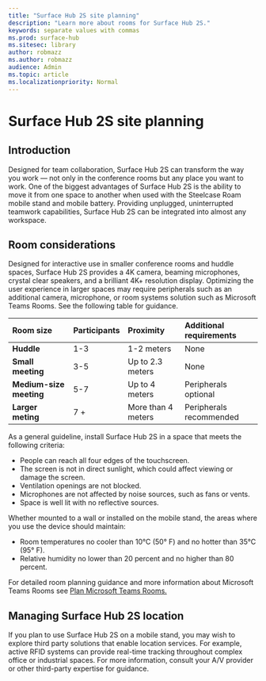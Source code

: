 ```yaml
---
title: "Surface Hub 2S site planning"
description: "Learn more about rooms for Surface Hub 2S."
keywords: separate values with commas
ms.prod: surface-hub
ms.sitesec: library
author: robmazz
ms.author: robmazz
audience: Admin
ms.topic: article
ms.localizationpriority: Normal
---
```


# Surface Hub 2S site planning

## Introduction

Designed for team collaboration, Surface Hub 2S can transform the way you work  —  not only in the conference rooms but any place you want to work. One of the biggest advantages of Surface Hub 2S is the ability to move it from one space to another when used with the Steelcase Roam mobile stand and mobile battery. Providing unplugged, uninterrupted teamwork capabilities, Surface Hub 2S can be integrated into almost any workspace.

## Room considerations

Designed for interactive use in smaller conference rooms and huddle spaces, Surface Hub 2S provides a 4K camera, beaming microphones, crystal clear speakers, and a brilliant 4K+ resolution display.  Optimizing the user experience in larger spaces may require peripherals such as an additional camera, microphone, or room systems solution such as Microsoft Teams Rooms. See the following table for guidance.
 
|**Room size**|**Participants**|**Proximity**|**Additional requirements**|
|:-----|:-----|:--------|:------|
|**Huddle**| 1-3 | 1-2 meters | None |
|**Small meeting**| 3-5 | Up to 2.3 meters | None |
|**Medium-size meeting**| 5-7 | Up to 4 meters | Peripherals optional|
|**Larger meting**| 7 + | More than 4 meters | Peripherals recommended |

As a general guideline, install Surface Hub 2S in a space that meets the following criteria:

- People can reach all four edges of the touchscreen.
- The screen is not in direct sunlight, which could affect viewing or damage the screen.
- Ventilation openings are not blocked.
- Microphones are not affected by noise sources, such as fans or vents.
- Space is well lit with no reflective sources.

Whether mounted to a wall or installed on the mobile stand, the areas where you use the device should maintain:

- Room temperatures no cooler than 10°C (50° F) and no hotter than 35°C  (95° F).
- Relative humidity no lower than 20 percent and no higher than 80 percent.

For detailed room planning guidance and more information about Microsoft Teams Rooms see [Plan Microsoft Teams Rooms.](https://docs.microsoft.com/en-us/MicrosoftTeams/room-systems/skype-room-systems-v2-0)

## Managing Surface Hub 2S location

If you plan to use Surface Hub 2S on a mobile stand, you may wish to explore third party solutions that enable location services. For example, active RFID systems can provide real-time tracking throughout complex office or industrial spaces. For more information, consult your A/V provider or other third-party expertise for guidance.
